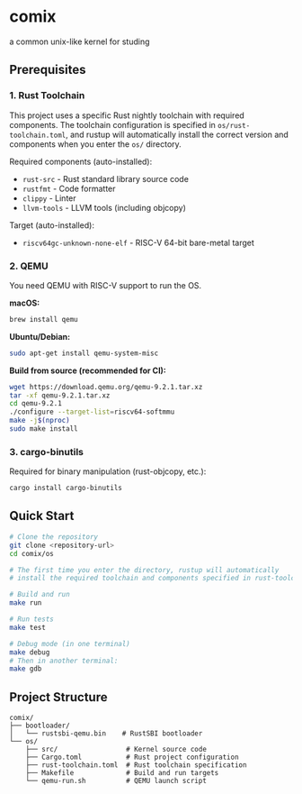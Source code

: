 # comix
a common unix-like kernel for studing

## Prerequisites

### 1. Rust Toolchain

This project uses a specific Rust nightly toolchain with required components. The toolchain configuration is specified in `os/rust-toolchain.toml`, and rustup will automatically install the correct version and components when you enter the `os/` directory.

Required components (auto-installed):
- `rust-src` - Rust standard library source code
- `rustfmt` - Code formatter
- `clippy` - Linter
- `llvm-tools` - LLVM tools (including objcopy)

Target (auto-installed):
- `riscv64gc-unknown-none-elf` - RISC-V 64-bit bare-metal target

### 2. QEMU

You need QEMU with RISC-V support to run the OS.

**macOS:**
```bash
brew install qemu
```

**Ubuntu/Debian:**
```bash
sudo apt-get install qemu-system-misc
```

**Build from source (recommended for CI):**
```bash
wget https://download.qemu.org/qemu-9.2.1.tar.xz
tar -xf qemu-9.2.1.tar.xz
cd qemu-9.2.1
./configure --target-list=riscv64-softmmu
make -j$(nproc)
sudo make install
```

### 3. cargo-binutils

Required for binary manipulation (rust-objcopy, etc.):
```bash
cargo install cargo-binutils
```

## Quick Start

```bash
# Clone the repository
git clone <repository-url>
cd comix/os

# The first time you enter the directory, rustup will automatically
# install the required toolchain and components specified in rust-toolchain.toml

# Build and run
make run

# Run tests
make test

# Debug mode (in one terminal)
make debug
# Then in another terminal:
make gdb
```

## Project Structure

```
comix/
├── bootloader/
│   └── rustsbi-qemu.bin    # RustSBI bootloader
└── os/
    ├── src/                 # Kernel source code
    ├── Cargo.toml           # Rust project configuration
    ├── rust-toolchain.toml  # Rust toolchain specification
    ├── Makefile             # Build and run targets
    └── qemu-run.sh          # QEMU launch script
```
